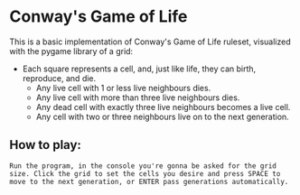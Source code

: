 # Conway's Game of Life

This is a basic implementation of Conway's Game of Life ruleset, visualized with the pygame library of a grid:

- Each square represents a cell, and, just like life, they can birth, reproduce, and die.
    - Any live cell with 1 or less live neighbours dies.
    - Any live cell with more than three live neighbours dies.
    - Any dead cell with exactly three live neighbours becomes a live cell.
    - Any cell with two or three neighbours live on to the next generation.

## How to play: ##

    Run the program, in the console you're gonna be asked for the grid size. Click the grid to set the cells you desire and press SPACE to move to the next generation, or ENTER pass generations automatically.